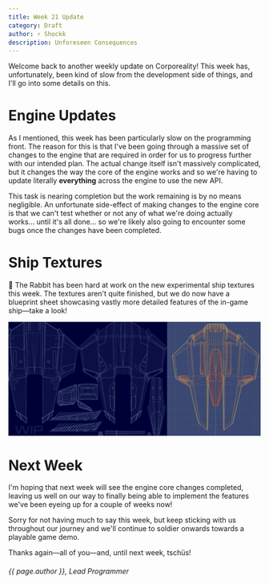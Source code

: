 ```yaml
---
title: Week 21 Update
category: Draft
author: ⚡ Shockk
description: Unforeseen Consequences
---
```


Welcome back to another weekly update on Corporeality! This week has, unfortunately, been kind of slow from the development side of things, and I'll go into some details on this.

# Engine Updates

As I mentioned, this week has been particularly slow on the programming front. The reason for this is that I've been going through a massive set of changes to the engine that are required in order for us to progress further with our intended plan. The actual change itself isn't massively complicated, but it changes the way the core of the engine works and so we're having to update literally **everything** across the engine to use the new API.

This task is nearing completion but the work remaining is by no means negligible. An unfortunate side-effect of making changes to the engine core is that we can't test whether or not any of what we're doing actually works... until it's all done... so we're likely also going to encounter some bugs once the changes have been completed.

# Ship Textures

🐰 The Rabbit has been hard at work on the new experimental ship textures this week. The textures aren't quite finished, but we do now have a blueprint sheet showcasing vastly more detailed features of the in-game ship—take a look!

![whip ship](/assets/img/week-21/ftex_wip.png)

# Next Week

I'm hoping that next week will see the engine core changes completed, leaving us well on our way to finally being able to implement the features we've been eyeing up for a couple of weeks now!

Sorry for not having much to say this week, but keep sticking with us throughout our journey and we'll continue to soldier onwards towards a playable game demo.

Thanks again—all of you—and, until next week, tschüs!

###### {{ page.author }}, Lead Programmer

